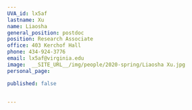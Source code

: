 ```yaml
---
UVA_id: lx5af
lastname: Xu
name: Liaosha
general_position: postdoc
position: Research Associate
office: 403 Kerchof Hall
phone: 434-924-3776
email: lx5af@virginia.edu
image:  __SITE_URL__/img/people/2020-spring/Liaosha Xu.jpg
personal_page:

published: false


---
```

